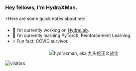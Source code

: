 ### Hey fellows, I'm HydraXMan.

⚡️Here are some quick notes about me:

- 🔭 I’m currently working on [HydraLab](https://github.com/microsoft/HydraLab).
- 🌱 I’m currently learning PyTorch, Reinforcement Learning.
- ⚡ Fun fact: COVID survivor.

<p align="center"> <img src="https://github-readme-stats.vercel.app/api?username=hydraxman&show_icons=true&theme=merko" alt="hydraxman, aka 九头蛇正义战士" />
  
![visitors](https://visitor-badge.glitch.me/badge?page_id=hydraxman.hydraxman&left_color=green&right_color=red)

